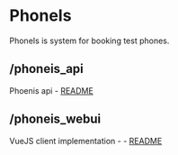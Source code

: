 # PhoneIs
PhoneIs is system for booking test phones.

## /phoneis_api
Phoenis api - [README](https://github.com/donjordano/phoneis/blob/master/phoneis_api/README.md)

## /phoneis_webui
VueJS client implementation - - [README](https://github.com/donjordano/phoneis/blob/master/phoneis_webui/README.md)
